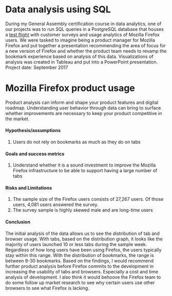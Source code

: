# Data analysis using SQL
During my General Assembly certification course in data analytics, one of our projects was to run SQL queries in a PostgreSQL database that houses a [test flight](https://web.archive.org/web/20160304073326/https://testpilot.mozillalabs.com/testcases/a-week-life-2/aggregated-data.html) with customer surveys and usage analytics of Mozilla Firefox users. We were tasked to imagine being a product manager for Mozilla Firefox and put together a presentation recommending the area of focus for a new version of Firefox and whether the product team needs to revamp the bookmark experience based on analysis of this data. Visualizations of analysis was created in Tableau and put into a PowerPoint presentation. Project date: September 2017

# Mozilla Firefox product usage
Product analysis can inform and shape your product features and digital roadmap. Understanding user behavior through data can bring to surface whether improvements are necessary to keep your product competitive in the market. 

#### Hypothesis/assumptions
1. Users do not rely on bookmarks as much as they do on tabs
#### Goals and success metrics
1. Understand whether it is a sound investment to improve the Mozilla Firefox infrastructure to be able to support having a large number of tabs
#### Risks and Limitations 
1. The sample size of the Firefox users consists of 27,267 users. Of those users, 4,081 users answered the survey. 
2. The survey sample is highly skewed male and are long-time users
#### Conclusion
The initial analysis of the data allows us to see the distribution of tab and browser usage. With tabs, based on the distribution graph, it looks like the majority of users launched 10 or less tabs during the sample week. Regardless of how long users have been using Firefox, the users typically stay within this range. With the distribution of bookmarks, the range is between 9-30 bookmarks. Based on the findings, I would recommend further product analysis before Firefox commits to the development in increasing the usability of tabs and browsers. Especially a cost and time analysis of development. I also think it would behoove the Firefox team to do some follow up market research to see why certain users use other browsers to see what Firefox is lacking.
